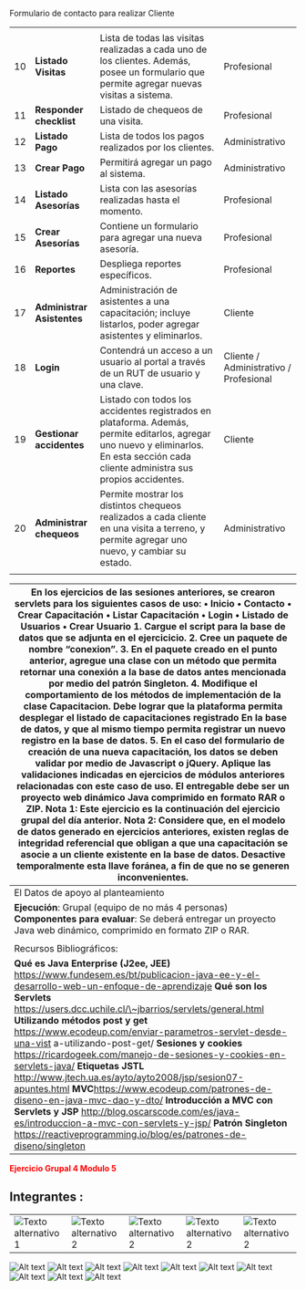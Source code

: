 Formulario de contacto para realizar Cliente

|                                                               |                                |                                                                                                                                                                                         |                                        |
|---------------------------------------------------------------|--------------------------------|-----------------------------------------------------------------------------------------------------------------------------------------------------------------------------------------|----------------------------------------|
|                                                               |                                |                                                                                                                                                                                         |                                        |
| 10                                                            | **Listado Visitas**            | Lista de todas las visitas realizadas a cada uno de los clientes. Además, posee un formulario que permite agregar nuevas visitas a sistema.                                             | Profesional                            |
| 11                                                            | **Responder checklist**        | Listado de chequeos de una visita.                                                                                                                                                      | Profesional                            |
| 12                                                            | **Listado Pago**               | Lista de todos los pagos realizados por los clientes.                                                                                                                                   | Administrativo                         |
| 13                                                            | **Crear Pago**                 | Permitirá agregar un pago al sistema.                                                                                                                                                   | Administrativo                         |
| 14                                                            | **Listado Asesorías**          | Lista con las asesorías realizadas hasta el momento.                                                                                                                                    | Profesional                            |
| 15                                                            | **Crear Asesorías**            | Contiene un formulario para agregar una nueva asesoría.                                                                                                                                 | Profesional                            |
| 16                                                            | **Reportes**                   | Despliega reportes específicos.                                                                                                                                                         | Profesional                            |
| 17                                                            | **Administrar** **Asistentes** | Administración de asistentes a una capacitación; incluye listarlos, poder agregar asistentes y eliminarlos.                                                                             | Cliente                                |
| 18                                                            | **Login**                      | Contendrá un acceso a un usuario al portal a través de un RUT de usuario y una clave.                                                                                                   | Cliente / Administrativo / Profesional |
| 19                                                            | **Gestionar accidentes**       | Listado con todos los accidentes registrados en plataforma. Además, permite editarlos, agregar uno nuevo y eliminarlos. En esta sección cada cliente administra sus propios accidentes. | Cliente                                |
| 20                                                            | **Administrar chequeos**       | Permite mostrar los distintos chequeos realizados a cada cliente en una visita a terreno, y permite agregar uno nuevo, y cambiar su estado.                                             | Administrativo                         |
|                                                               |                                |                                                                                                                                                                                         |                                        |

| En los ejercicios de las sesiones anteriores, se crearon servlets para los siguientes casos de uso:  • Inicio • Contacto • Crear Capacitación • Listar Capacitación • Login • Listado de Usuarios • Crear Usuario    1. Cargue el script para la base de datos que se adjunta en el ejercicicio. 2. Cree un paquete de nombre “conexion”. 3. En el paquete creado en el punto anterior, agregue una clase con un método que permita retornar una conexión a la base de datos antes mencionada por medio del patrón Singleton. 4. Modifique el comportamiento de los métodos de implementación de la clase Capacitacion. Debe lograr que la plataforma permita desplegar el listado de capacitaciones registrado En la base de datos, y que al mismo tiempo permita registrar un nuevo registro en la base de datos. 5. En el caso del formulario de creación de una nueva capacitación, los datos se deben validar por medio de Javascript o jQuery. Aplique las validaciones indicadas en ejercicios de módulos anteriores relacionadas con este caso de uso.   El entregable debe ser un proyecto web dinámico Java comprimido en formato RAR o ZIP.   **Nota 1:** Este ejercicio es la continuación del ejercicio grupal del día anterior.   **Nota 2:** Considere que, en el modelo de datos generado en ejercicios anteriores, existen reglas de integridad referencial que obligan a que una capacitación se asocie a un cliente existente en la base de datos. Desactive temporalmente esta llave foránea, a fin de que no se generen inconvenientes. |
|--------------------------------------------------------------------------------------------------------------------------------------------------------------------------------------------------------------------------------------------------------------------------------------------------------------------------------------------------------------------------------------------------------------------------------------------------------------------------------------------------------------------------------------------------------------------------------------------------------------------------------------------------------------------------------------------------------------------------------------------------------------------------------------------------------------------------------------------------------------------------------------------------------------------------------------------------------------------------------------------------------------------------------------------------------------------------------------------------------------------------------------------------------------------------------------------------------------------------------------------------------------------------------------------------------------------------------------------------------------------------------------------------------------------------------------------------------------------------------------------------------------------------------------------------------------|
| El Datos de apoyo al planteamiento                                                                                                                                                                                                                                                                                                                                                                                                                                                                                                                                                                                                                                                                                                                                                                                                                                                                                                                                                                                                                                                                                                                                                                                                                                                                                                                                                                                                                                                                                                                           |
| **Ejecución**: Grupal (equipo de no más 4 personas)   **Componentes para evaluar**: Se deberá entregar un proyecto Java web dinámico, comprimido en formato ZIP o RAR.                                                                                                                                                                                                                                                                                                                                                                                                                                                                                                                                                                                                                                                                                                                                                                                                                                                                                                                                                                                                                                                                                                                                                                                                                                                                                                                                                                                       |
|                                                                                                                                                                                                                                                                                                                                                                                                                                                                                                                                                                                                                                                                                                                                                                                                                                                                                                                                                                                                                                                                                                                                                                                                                                                                                                                                                                                                                                                                                                                                                              |
| Recursos Bibliográficos:                                                                                                                                                                                                                                                                                                                                                                                                                                                                                                                                                                                                                                                                                                                                                                                                                                                                                                                                                                                                                                                                                                                                                                                                                                                                                                                                                                                                                                                                                                                                     |
|   **Qué es Java Enterprise (J2ee, JEE)** https://www.fundesem.es/bt/publicacion-java-ee-y-el-desarrollo-web-un-enfoque-de-aprendizaje  **Qué son los Servlets** https://users.dcc.uchile.cl/\~jbarrios/servlets/general.html  **Utilizando métodos post y get** https://www.ecodeup.com/enviar-parametros-servlet-desde-una-vist a-utilizando-post-get/  **Sesiones y cookies** https://ricardogeek.com/manejo-de-sesiones-y-cookies-en-servlets-java/  **Etiquetas JSTL** http://www.jtech.ua.es/ayto/ayto2008/jsp/sesion07-apuntes.html   **MVC**https://www.ecodeup.com/patrones-de-diseno-en-java-mvc-dao-y-dto/   **Introducción a MVC con Servlets y JSP** http://blog.oscarscode.com/es/java-es/introduccion-a-mvc-con-servlets-y-jsp/   **Patrón Singleton** <https://reactiveprogramming.io/blog/es/patrones-de-diseno/singleton>   

<span style="color:red">**Ejercicio Grupal 4 Modulo 5**</span>


## **Integrantes :**
<table>
  <tr>
    <td><img src="https://img.shields.io/badge/Angelica%20-%20Romero%20-%20violet?cacheSeconds=3200" alt="Texto alternativo 1"></td>
    <td><img src="https://img.shields.io/badge/Bastian%20-%20Mariangel%20-%20red?cacheSeconds=3200" alt="Texto alternativo 2"></td>
    <td><img src="https://img.shields.io/badge/Ivan%20-%20Mieres%20-%20green?cacheSeconds=3200" alt="Texto alternativo 2"></td>
    <td><img src="https://img.shields.io/badge/Patricio%20-%20Bonnin%20-%20brown?cacheSeconds=3200" alt="Texto alternativo 2"></td>
    <td><img src="https://img.shields.io/badge/Roberto%20-%20Rivas%20-%20blue?cacheSeconds=3200" alt="Texto alternativo 2"></td>

  </tr>
</table>

![Alt text](image-16.png)
![Alt text](image-17.png)
![Alt text](image-18.png)
![Alt text](image-19.png)
![Alt text](image-20.png)
![Alt text](image-21.png)
![Alt text](image-22.png)
![Alt text](image-23.png)
![Alt text](image-24.png)
![Alt text](image-25.png)
